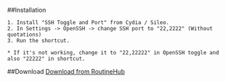 ##Installation

	1. Install "SSH Toggle and Port" from Cydia / Sileo. 
	2. In Settings -> OpenSSH -> change SSH port to "22,2222" (Without quotations)
	3. Run the shortcut.

	* If it's not working, change it to "22,22222" in OpenSSH toggle and also "22222" in shortcut.
##Download
[Download from RoutineHub](https://routinehub.co/shortcut/2601)